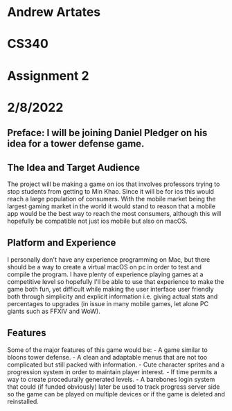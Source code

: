 # Andrew Artates
# CS340
# Assignment 2
# 2/8/2022

## Preface: I will be joining Daniel Pledger on his idea for a tower defense game.

## The Idea and Target Audience
The project will be making a game on ios that involves professors trying to stop students from getting to Min Khao. Since it will be for ios this would reach a large population of consumers. With the mobile market being the largest gaming market in the world it would stand to reason that a mobile app would be the best way to reach the most consumers, although this will hopefully be compatible not just ios mobile but also on macOS. 

## Platform and Experience
I personally don't have any experience programming on Mac, but there should be a way to create a virtual macOS on pc in order to test and compile the program. I have plenty of experience playing games at a competitive level so hopefully I'll be able to use that experience to
make the game both fun, yet difficult while making the user interface user friendly both through simplicity and explicit information i.e. giving actual stats and percentages to upgrades (in issue in many mobile games, let alone PC giants such as FFXIV and WoW). 

## Features
Some of the major features of this game would be:
	- A game similar to bloons tower defense.
	- A clean and adaptable menus that are not too complicated but still packed with information.
	- Cute character sprites and a progression system in order to maintain player interest.
	- If time permits a way to create procedurally generated levels.
	- A barebones login system that could (if funded obviously) later be used to track progress server side so the game can be played on multiple devices or if the game is deleted and reinstalled.
